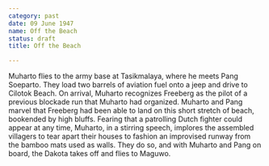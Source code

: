 ```yaml
---
category: past
date: 09 June 1947
name: Off the Beach
status: draft
title: Off the Beach

---
```

Muharto flies to the army base at Tasikmalaya, where he meets Pang Soeparto. They load two barrels of aviation fuel onto a jeep and drive to Cilotok Beach. On arrival, Muharto recognizes Freeberg as the pilot of a previous blockade run that Muharto had organized. Muharto and Pang
marvel that Freeberg had been able to land on this short stretch of
beach, bookended by high bluffs.  Fearing that a patrolling Dutch fighter could appear
at any time, Muharto, in a stirring speech, implores the assembled
villagers to tear apart their houses to fashion an improvised runway
from the bamboo mats used as walls. They do so, and with Muharto and
Pang on board, the Dakota takes off and flies to Maguwo.
